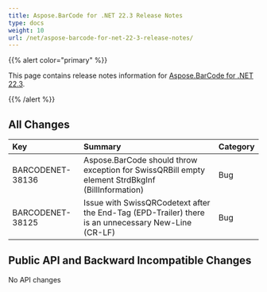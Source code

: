 ```yaml
---
title: Aspose.BarCode for .NET 22.3 Release Notes
type: docs
weight: 10
url: /net/aspose-barcode-for-net-22-3-release-notes/
---
```


{{% alert color="primary" %}} 

This page contains release notes information for [Aspose.BarCode for .NET 22.3](https://downloads.aspose.com/barcode/net/new-releases/aspose.barcode-for-.net-22.3/).

{{% /alert %}} 
## **All Changes**

|**Key**|**Summary**|**Category**|
| :- | :- | :- |
|BARCODENET-38136|Aspose.BarCode should throw exception for SwissQRBill empty element StrdBkgInf (BillInformation)|Bug|
|BARCODENET-38125|Issue with SwissQRCodetext after the End-Tag (EPD-Trailer) there is an unnecessary New-Line (CR-LF)|Bug|

## **Public API and Backward Incompatible Changes**

No API changes
